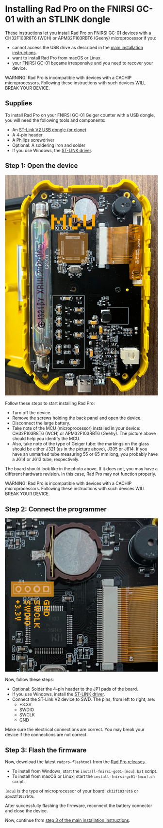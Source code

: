 # Installing Rad Pro on the FNIRSI GC-01 with an STLINK dongle

These instructions let you install Rad Pro on FNIRSI GC-01 devices with a CH32F103R8T6 (WCH) or APM32F103RBT6 (Geehy) microprocessor if you:

* cannot access the USB drive as described in the [main installation instructions](install.md).
* want to install Rad Pro from macOS or Linux.
* your FNIRSI GC-01 became irresponsive and you need to recover your device.

WARNING: Rad Pro is incompatible with devices with a CACHIP microprocessors. Following these instructions with such devices WILL BREAK YOUR DEVICE.

## Supplies

To install Rad Pro on your FNIRSI GC-01 Geiger counter with a USB dongle, you will need the following tools and components:

* An [ST-Link V2 USB dongle (or clone)](https://www.amazon.com/s?k=st-link+v2)
* A 4-pin header
* A Philips screwdriver
* Optional: A soldering iron and solder
* If you use Windows, the [ST-LINK driver](https://www.st.com/en/development-tools/stsw-link009.html).

## Step 1: Open the device

![FNIRSI GC-01 circuit board types](img/gc-01-board-type.jpg)

Follow these steps to start installing Rad Pro:

* Turn off the device.
* Remove the screws holding the back panel and open the device.
* Disconnect the large battery.
* Take note of the MCU (microprocessor) installed in your device: CH32F103R8T6 (WCH) or APM32F103RBT6 (Geehy). The picture above should help you identify the MCU.
* Also, take note of the type of Geiger tube: the markings on the glass should be either J321 (as in the picture above), J305 or J614. If you have an unmarked tube measuring 55 or 65 mm long, you probably have a J614 or J613 tube, respectively.

The board should look like in the photo above. If it does not, you may have a different hardware revision. In this case, Rad Pro may not function properly.

WARNING: Rad Pro is incompatible with devices with a CACHIP microprocessors. Following these instructions with such devices WILL BREAK YOUR DEVICE.

## Step 2: Connect the programmer

![Bosean FS-600 connectors](img/gc-01-swd.jpg)

Now, follow these steps:

* Optional: Solder the 4-pin header to the JP1 pads of the board.
* If you use Windows, install the [ST-LINK driver](https://www.st.com/en/development-tools/stsw-link009.html).
* Connect the ST-Link V2 device to SWD. The pins, from left to right, are:
  * +3.3V
  * SWDIO
  * SWCLK
  * GND

Make sure the electrical connections are correct. You may break your device if the connections are not correct.

## Step 3: Flash the firmware

Now, download the latest `radpro-flashtool` from the [Rad Pro releases](https://github.com/Gissio/radpro/releases).

* To install from Windows, start the `install-fnirsi-gc01-[mcu].bat` script.
* To install from macOS or Linux, start the `install-fnirsi-gc01-[mcu].sh` script.

`[mcu]` is the type of microprocessor of your board: `ch32f103r8t6` or `apm32f103rbt6`.

After successfully flashing the firmware, reconnect the battery connector and close the device.

Now, continue from [step 3 of the main installation instructions](install.md#step-3-configure-your-device).
